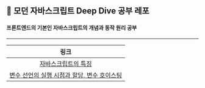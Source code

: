## 📒 모던 자바스크립트 Deep Dive 공부 레포

#### 프론트엔드의 기본인 자바스크립트의 개념과 동작 원리 공부

---

|                                                     링크                                                     |
| :----------------------------------------------------------------------------------------------------------: |
|             [자바스크립트의 특징](https://github.com/leeuihyun/js-deep-dive/tree/main/02_/1_.md)             |
| [변수 선언의 실행 시점과 할당, 변수 호이스팅](https://github.com/leeuihyun/js-deep-dive/tree/main/04_/1_.md) |
